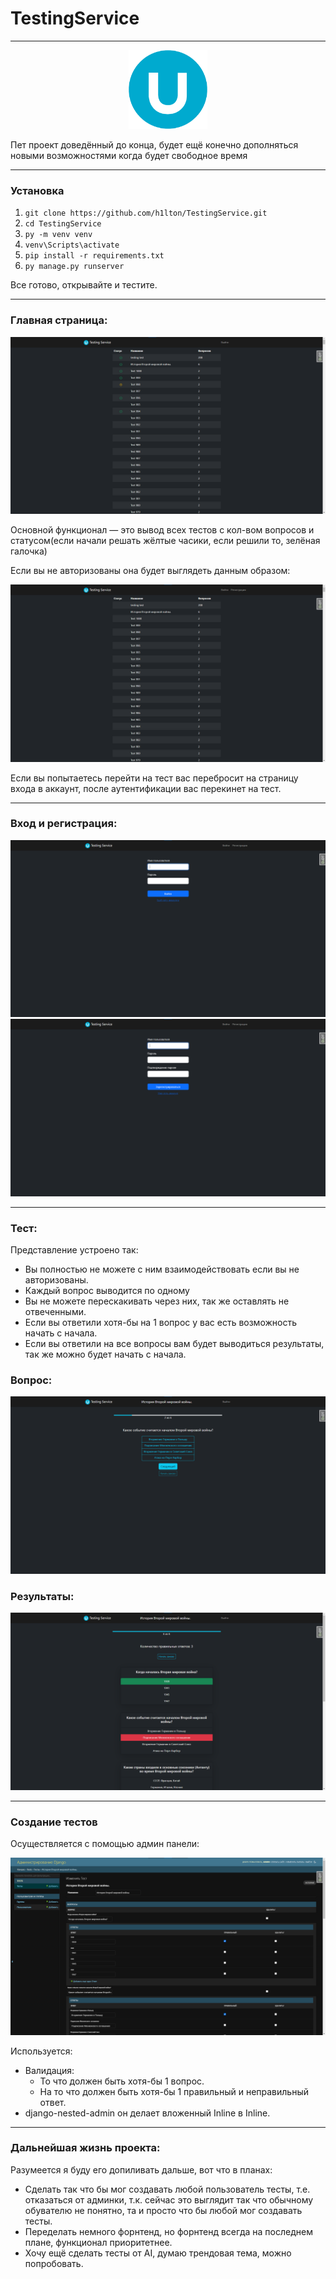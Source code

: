 # TestingService

___

<p align="center">
<img src="tests/static/img/logo.png" alt="" width="25%">
</p>

Пет проект доведённый до конца, будет ещё конечно дополняться новыми возможностями когда будет свободное время

___

### Установка

1. `git clone https://github.com/h1lton/TestingService.git`
2. `cd TestingService`
3. `py -m venv venv`
4. `venv\Scripts\activate`
5. `pip install -r requirements.txt`
6. `py manage.py runserver`

Все готово, открывайте и тестите.

___

### Главная страница:

<p align="center"><img src="screenshots/ListView.png" alt=""></p>

Основной функционал — это вывод всех тестов с кол-вом вопросов
и статусом(если начали решать жёлтые часики, если решили то, зелёная галочка)

Если вы не авторизованы она будет выглядеть данным образом:
<p align="center">
<img src="screenshots/ListView2.png" alt="">
</p>

Если вы попытаетесь перейти на тест вас перебросит на страницу входа в аккаунт, после аутентификации
вас перекинет на тест.

___

### Вход и регистрация:

<p align="center">
<img src="screenshots/LoginView.png" alt="">
<img src="screenshots/RegisterView.png" alt="">
</p>

___

### Тест:

Представление устроено так:

+ Вы полностью не можете с ним взаимодействовать если вы не авторизованы.
+ Каждый вопрос выводится по одному
+ Вы не можете перескакивать через них, так же оставлять не отвеченными.
+ Если вы ответили хотя-бы на 1 вопрос у вас есть возможность начать с начала.
+ Если вы ответили на все вопросы вам будет выводиться результаты, так же можно будет начать с начала.

### Вопрос:

<p align="center">
<img src="screenshots/QuestionView.png" alt="">
</p>

### Результаты:

<p align="center">
<img src="screenshots/ResultsView.png" alt="">
</p>

___

### Создание тестов

Осуществляется с помощью админ панели:
<p align="center">
<img src="screenshots/create_tests_admin.png" alt="">
</p>
Используется:

+ Валидация:
    + То что должен быть хотя-бы 1 вопрос.
    + На то что должен быть хотя-бы 1 правильный и неправильный ответ.
+ django-nested-admin он делает вложенный Inline в Inline.

___

### Дальнейшая жизнь проекта:

Разумеется я буду его допиливать дальше, вот что в планах:

+ Сделать так что бы мог создавать любой пользователь тесты, т.е. отказаться от админки,
т.к. сейчас это выглядит так что обычному обувателю не понятно, та и просто что бы любой мог создавать тесты.
+ Переделать немного форнтенд, но форнтенд всегда на последнем плане, функционал приоритетнее.
+ Хочу ещё сделать тесты от AI, думаю трендовая тема, можно попробовать.